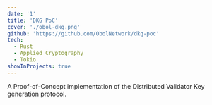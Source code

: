 ```yaml
---
date: '1'
title: 'DKG PoC'
cover: './obol-dkg.png'
github: 'https://github.com/ObolNetwork/dkg-poc'
tech:
  - Rust
  - Applied Cryptography
  - Tokio
showInProjects: true
---
```


A Proof-of-Concept implementation of the Distributed Validator Key generation protocol. 

